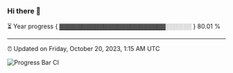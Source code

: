 ### Hi there 👋

⏳ Year progress { ▓▓▓▓▓▓▓▓▓▓▓▓▓▓▓▓▓▓▓▓▓▓▓▓░░░░░░ } 80.01 %

---

⏰ Updated on Friday, October 20, 2023, 1:15 AM UTC

![Progress Bar CI](https://github.com/arthurbuhl/arthurbuhl/workflows/Progress%20Bar%20CI/badge.svg)
